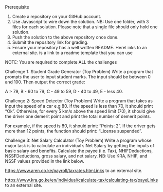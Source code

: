 Prerequisite
1. Create a repository on your GitHub account.
2. Use Javascript to wire down the solution.
NB: Use one folder, with 3 files for each solution. Please note that a single file should only hold one solution.
3. Push the solution to the above repository once done.
4. Submit the repository link for grading.
5. Ensure your repository has a well written README. HereLinks to an external site. is a link to a readme template that you can use

NOTE: You are required to complete ALL the challenges

 

Challenge 1: Student Grade Generator (Toy Problem)
Write a program that prompts the user to input student marks. The input should be between 0 and 100. Then output the correct grade: 

A > 79, B - 60 to 79, C -  49 to 59, D - 40 to 49, E - less 40.

 

Challenge 2: Speed Detector (Toy Problem)
Write a program that takes as input the speed of a car e.g 80. If the speed is less than 70, it should print “Ok”. Otherwise, for every 5 km/s above the speed limit (70), it should give the driver one demerit point and print the total number of demerit points.

For example, if the speed is 80, it should print: “Points: 2”. If the driver gets more than 12 points, the function should print: “License suspended”.

 

Challenge 3: Net Salary Calculator (Toy Problem)
Write a program whose major task is to calculate an individual’s Net Salary by getting the inputs of basic salary and benefits. Calculate the payee (i.e. Tax), NHIFDeductions, NSSFDeductions, gross salary, and net salary. 
NB: Use KRA, NHIF, and NSSF values provided in the link below.

https://www.aren.co.ke/payroll/taxrates.htmLinks to an external site.  

https://www.kra.go.ke/en/individual/calculate-tax/calculating-tax/payeLinks to an external site.





